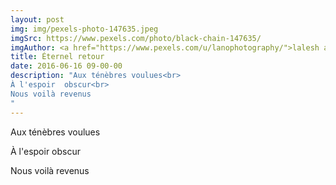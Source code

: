 ```yaml
---
layout: post
img: img/pexels-photo-147635.jpeg
imgSrc: https://www.pexels.com/photo/black-chain-147635/
imgAuthor: <a href="https://www.pexels.com/u/lanophotography/">lalesh aldarwish</a>
title: Éternel retour
date: 2016-06-16 09-00-00
description: "Aux ténèbres voulues<br>
À l'espoir  obscur<br>
Nous voilà revenus
"
---
```

Aux ténèbres voulues

À l'espoir  obscur

Nous voilà revenus
